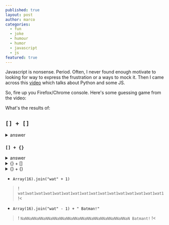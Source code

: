 ```yaml
---
published: true
layout: post
author: marco
categories:
  - fun
  - joke
  - humour
  - humor
  - javascript
  - js
featured: true
---
```

Javascript is nonsense. Period. Often, I never found enough motivate to looking for way to express the frustration or a ways to mock it. Then I came across this [video](https://www.youtube.com/watch?v=b7WxO4ipnh0&t=2s) which talks about Python and some JS.

So, fire up you Firefox/Chrome console. Here's some guessing game from the video:

What's the results of:

## `[] + []`
<details>
    <summary>answer</summary>
    `"" // empty string`
</details>

### `[] + {}`
<details>
    <summary>answer</summary>
    [object Object] // an object
</details>

<details>
    <summary>{} + []</summary>
    0 // a number
</details>


<details>
    <summary>{} + {}</summary>
    NaN // Not-a-number
</details>

- `Array(16).join("wat" + 1)`

>! `wat1wat1wat1wat1wat1wat1wat1wat1wat1wat1wat1wat1wat1wat1wat1wat1` !<

- `Array(16).join("wat" - 1) + " Batman!"`

>! `NaNNaNNaNNaNNaNNaNNaNNaNNaNNaNNaNNaNNaNNaNNaNNaN Batmant!` !<
